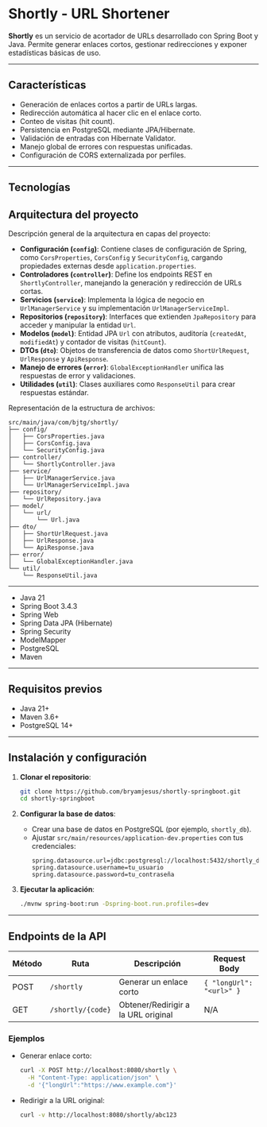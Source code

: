 # Shortly - URL Shortener

**Shortly** es un servicio de acortador de URLs desarrollado con Spring Boot y Java. Permite generar enlaces cortos, gestionar redirecciones y exponer estadísticas básicas de uso.

---

## Características

- Generación de enlaces cortos a partir de URLs largas.
- Redirección automática al hacer clic en el enlace corto.
- Conteo de visitas (hit count).
- Persistencia en PostgreSQL mediante JPA/Hibernate.
- Validación de entradas con Hibernate Validator.
- Manejo global de errores con respuestas unificadas.
- Configuración de CORS externalizada por perfiles.

---

## Tecnologías

## Arquitectura del proyecto

Descripción general de la arquitectura en capas del proyecto:

- **Configuración (`config`)**: Contiene clases de configuración de Spring, como `CorsProperties`, `CorsConfig` y `SecurityConfig`, cargando propiedades externas desde `application.properties`.
- **Controladores (`controller`)**: Define los endpoints REST en `ShortlyController`, manejando la generación y redirección de URLs cortas.
- **Servicios (`service`)**: Implementa la lógica de negocio en `UrlManagerService` y su implementación `UrlManagerServiceImpl`.
- **Repositorios (`repository`)**: Interfaces que extienden `JpaRepository` para acceder y manipular la entidad `Url`.
- **Modelos (`model`)**: Entidad JPA `Url` con atributos, auditoría (`createdAt`, `modifiedAt`) y contador de visitas (`hitCount`).
- **DTOs (`dto`)**: Objetos de transferencia de datos como `ShortUrlRequest`, `UrlResponse` y `ApiResponse`.
- **Manejo de errores (`error`)**: `GlobalExceptionHandler` unifica las respuestas de error y validaciones.
- **Utilidades (`util`)**: Clases auxiliares como `ResponseUtil` para crear respuestas estándar.

Representación de la estructura de archivos:

```
src/main/java/com/bjtg/shortly/
├── config/
│   ├── CorsProperties.java
│   ├── CorsConfig.java
│   └── SecurityConfig.java
├── controller/
│   └── ShortlyController.java
├── service/
│   ├── UrlManagerService.java
│   └── UrlManagerServiceImpl.java
├── repository/
│   └── UrlRepository.java
├── model/
│   └── url/
│       └── Url.java
├── dto/
│   ├── ShortUrlRequest.java
│   ├── UrlResponse.java
│   └── ApiResponse.java
├── error/
│   └── GlobalExceptionHandler.java
└── util/
    └── ResponseUtil.java
```

---

- Java 21
- Spring Boot 3.4.3
- Spring Web
- Spring Data JPA (Hibernate)
- Spring Security
- ModelMapper
- PostgreSQL
- Maven

---

## Requisitos previos

- Java 21+
- Maven 3.6+
- PostgreSQL 14+

---

## Instalación y configuración

1. **Clonar el repositorio**:
   ```bash
   git clone https://github.com/bryamjesus/shortly-springboot.git
   cd shortly-springboot
   ```

2. **Configurar la base de datos**:
    - Crear una base de datos en PostgreSQL (por ejemplo, `shortly_db`).
    - Ajustar `src/main/resources/application-dev.properties` con tus credenciales:
      ```properties
      spring.datasource.url=jdbc:postgresql://localhost:5432/shortly_db
      spring.datasource.username=tu_usuario
      spring.datasource.password=tu_contraseña
      ```

3. **Ejecutar la aplicación**:
   ```bash
   ./mvnw spring-boot:run -Dspring-boot.run.profiles=dev
   ```

---

## Endpoints de la API

| Método | Ruta                | Descripción                             | Request Body                   |
| ------ | ------------------- | --------------------------------------- | ------------------------------ |
| POST   | `/shortly`          | Generar un enlace corto                 | `{ "longUrl": "<url>" }`    |
| GET    | `/shortly/{code}`   | Obtener/Redirigir a la URL original     | N/A                            |


### Ejemplos

- Generar enlace corto:
  ```bash
  curl -X POST http://localhost:8080/shortly \
    -H "Content-Type: application/json" \
    -d '{"longUrl":"https://www.example.com"}'
  ```

- Redirigir a la URL original:
  ```bash
  curl -v http://localhost:8080/shortly/abc123
  ```
